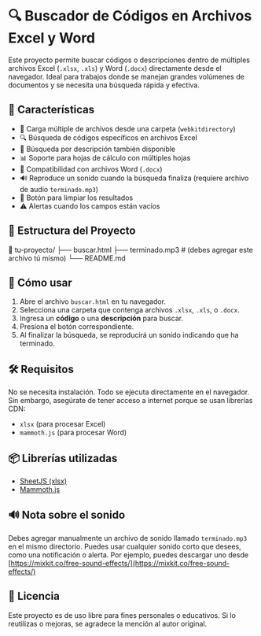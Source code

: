 # 🔍 Buscador de Códigos en Archivos Excel y Word

Este proyecto permite buscar códigos o descripciones dentro de múltiples archivos Excel (`.xlsx`, `.xls`) y Word (`.docx`) directamente desde el navegador. Ideal para trabajos donde se manejan grandes volúmenes de documentos y se necesita una búsqueda rápida y efectiva.

## 🚀 Características

- 📁 Carga múltiple de archivos desde una carpeta (`webkitdirectory`)
- 🔍 Búsqueda de códigos específicos en archivos Excel
- 📄 Búsqueda por descripción también disponible
- 📊 Soporte para hojas de cálculo con múltiples hojas
- 📃 Compatibilidad con archivos Word (`.docx`)
- 🔊 Reproduce un sonido cuando la búsqueda finaliza (requiere archivo de audio `terminado.mp3`)
- 🧹 Botón para limpiar los resultados
- ⚠️ Alertas cuando los campos están vacíos

## 📂 Estructura del Proyecto

📁 tu-proyecto/
├── buscar.html
├── terminado.mp3 # (debes agregar este archivo tú mismo)
└── README.md

## 🧠 Cómo usar

1. Abre el archivo `buscar.html` en tu navegador.
2. Selecciona una carpeta que contenga archivos `.xlsx`, `.xls`, o `.docx`.
3. Ingresa un **código** o una **descripción** para buscar.
4. Presiona el botón correspondiente.
5. Al finalizar la búsqueda, se reproducirá un sonido indicando que ha terminado.

## 🛠 Requisitos

No se necesita instalación. Todo se ejecuta directamente en el navegador. Sin embargo, asegúrate de tener acceso a internet porque se usan librerías CDN:

- `xlsx` (para procesar Excel)
- `mammoth.js` (para procesar Word)

## 📦 Librerías utilizadas

- [SheetJS (xlsx)](https://github.com/SheetJS/sheetjs)
- [Mammoth.js](https://github.com/mwilliamson/mammoth.js)

## 🔊 Nota sobre el sonido

Debes agregar manualmente un archivo de sonido llamado `terminado.mp3` en el mismo directorio. Puedes usar cualquier sonido corto que desees, como una notificación o alerta. Por ejemplo, puedes descargar uno desde [https://mixkit.co/free-sound-effects/](https://mixkit.co/free-sound-effects/)

## 📃 Licencia

Este proyecto es de uso libre para fines personales o educativos. Si lo reutilizas o mejoras, se agradece la mención al autor original.
